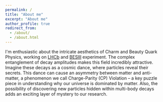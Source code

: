 ```yaml
---
permalink: /
title: "About me"
excerpt: "About me"
author_profile: true
redirect_from: 
  - /about/
  - /about.html
---
```


I'm enthusiastic about the intricate aesthetics of Charm and Beauty Quark Physics, working on [LHCb](https://lhcb.web.cern.ch/) and [BESIII](http://bes3.ihep.ac.cn/) experiment.
The complex entanglement of decay amplitudes makes this field incredibly attractive. Imagine these decays as a cosmic dance, where particles reveal their secrets. This dance can cause an asymmetry between matter and anti-matter, a phenomenon we call Charge-Parity (CP) Violation – a key puzzle piece in understanding why our universe is dominated by matter. Also, the possibility of discovering new particles hidden within multi-body decays adds an exciting layer of mystery to our research.